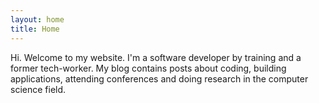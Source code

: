 ```yaml
---
layout: home
title: Home
---
```


Hi. Welcome to my website. I'm a software developer by training and a former tech-worker. My blog contains posts about coding, building applications,  attending conferences and doing research in the computer science field.
